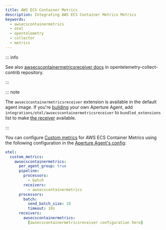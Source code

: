 ```yaml
---
title: AWS ECS Container Metrics
description: Integrating AWS ECS Container Metrics Metrics
keywords:
  - awsecscontainermetrics
  - otel
  - opentelemetry
  - collector
  - metrics
---
```


::: info

See also [awsecscontainermetricsreceiver docs][receiver] in
opentelemetry-collect-contrib repository.

:::

::: note

The `awsecscontainermetricsreceiver` extension is available in the default agent
image. If you're [building][build] your own Aperture Agent, add
`integrations/otel/awsecscontainermetricsreceiver` to `bundled_extensions` list
to make [the receiver][receiver] available.

:::

You can configure [Custom metrics][custom-metrics] for AWS ECS Container Metrics
using the following configuration in the [Aperture Agent's
config][agent-config]:

```yaml
otel:
  custom_metrics:
    awsecscontainermetrics:
      per_agent_group: true
      pipeline:
        processors:
          - batch
        receivers:
          - awsecscontainermetrics
      processors:
        batch:
          send_batch_size: 10
          timeout: 10s
      receivers:
        awsecscontainermetrics:
          [awsecscontainermetricsreceiver configuration here]
```

[build]: /reference/aperturectl/build/agent/agent.md
[receiver]:
  https://github.com/open-telemetry/opentelemetry-collector-contrib/tree/main/receiver/awsecscontainermetricsreceiver
[custom-metrics]: /reference/configuration/agent.md#custom-metrics-config
[agent-config]: /reference/configuration/agent.md#agent-o-t-e-l-config
